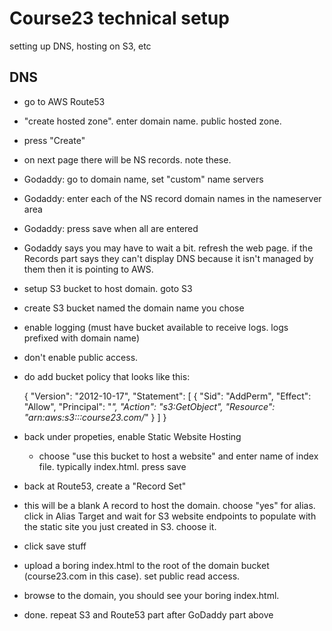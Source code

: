 # Course23 technical setup

setting up DNS, hosting on S3, etc

## DNS

- go to AWS Route53
- "create hosted zone".  enter domain name.  public hosted zone.
- press "Create"
- on next page there will be NS records.  note these.
- Godaddy:  go to domain name, set "custom" name servers
- Godaddy:  enter each of the NS record domain names in the nameserver area
- Godaddy:  press save when all are entered
- Godaddy says you may have to wait a bit.  refresh the web page.  if the Records part says they can't display DNS because it isn't managed by them then it is pointing to AWS.

- setup S3 bucket to host domain.  goto S3
- create S3 bucket named the domain name you chose
- enable logging (must have bucket available to receive logs.  logs prefixed with domain name)
- don't enable public access.
- do add bucket policy that looks like this:

    {
        "Version": "2012-10-17",
        "Statement": [
            {
                "Sid": "AddPerm",
                "Effect": "Allow",
                "Principal": "*",
                "Action": "s3:GetObject",
                "Resource": "arn:aws:s3:::course23.com/*"
            }
        ]
    }

- back under propeties, enable Static Website Hosting
  - choose "use this bucket to host a website" and enter name of index file.  typically index.html.  press save
- back at Route53, create a "Record Set"
- this will be a blank A record to host the domain.  choose "yes" for alias.  click in Alias Target and wait for S3 website endpoints to populate with the static site you just created in S3.  choose it.
- click save stuff
- upload a boring index.html to the root of the domain bucket (course23.com in this case).  set public read access.
- browse to the domain, you should see your boring index.html.
- done.  repeat S3 and Route53 part after GoDaddy part above
